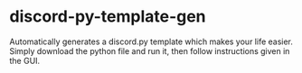 # discord-py-template-gen
Automatically generates a discord.py template which makes your life easier. Simply download the python file and run it, then follow instructions given in the GUI.
